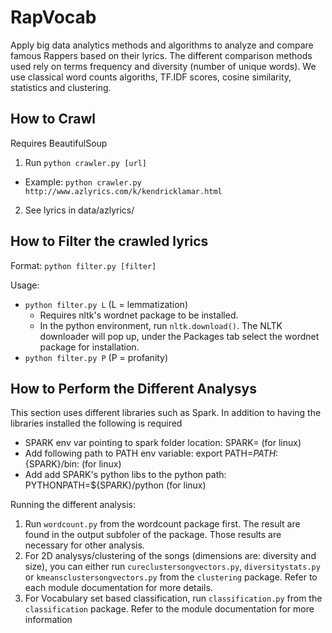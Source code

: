 # RapVocab
Apply big data analytics methods and algorithms to analyze and compare famous Rappers based on their lyrics.
The different comparison methods used rely on terms frequency and diversity (number of unique words).
We use classical word counts algoriths, TF.IDF scores, cosine similarity, statistics and clustering.


## How to Crawl
Requires BeautifulSoup

1. Run `python crawler.py [url]`
  - Example: `python crawler.py http://www.azlyrics.com/k/kendricklamar.html`
2. See lyrics in data/azlyrics/

## How to Filter the crawled lyrics
Format: `python filter.py [filter]`

Usage:
* `python filter.py L` (L = lemmatization)
  * Requires nltk's wordnet package to be installed. 
  * In the python environment, run `nltk.download()`. The NLTK downloader will pop up, under the Packages tab select the wordnet package for installation.
* `python filter.py P` (P = profanity)

## How to Perform the Different Analysys
This section uses different libraries such as Spark. In addition to having the libraries installed the following is required
* SPARK env var pointing to spark folder location: SPARK=<spark-location> (for linux)
* Add following path to PATH env variable: export PATH=$PATH:${SPARK}/bin: (for linux)
* Add add SPARK's python libs to the python path: PYTHONPATH=${SPARK}/python (for linux)

Running the different analysis:

1. Run `wordcount.py` from the wordcount package first. The result are found in the output subfoler of the package. Those results are necessary for other analysis.
2. For 2D analysys/clustering of the songs (dimensions are: diversity and size), you can either run `cureclustersongvectors.py`, `diversitystats.py` or `kmeansclustersongvectors.py` from the `clustering` package. Refer to each module documentation for more details.
3. For Vocabulary set based classification, run `classification.py` from the `classification` package. Refer to the module documentation for more information





